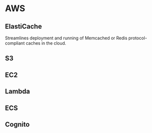 # AWS

## ElastiCache

Streamlines deployment and running of Memcached or Redis protocol-compliant caches in the cloud.

## S3

## EC2

## Lambda

## ECS

## Cognito
